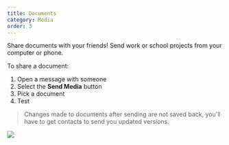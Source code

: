 ```yaml
---
title: Documents
category: Media
order: 3
---
```


Share documents with your friends! Send work or school projects from your computer or phone.

To share a document:

1. Open a message with someone
2. Select the **Send Media** button
3. Pick a document
4. Test

> Changes made to documents after sending are not saved back, you'll have to get contacts to send you updated versions.

![](//placehold.it/800x600)
